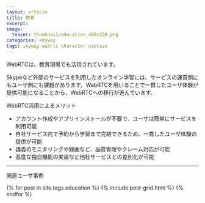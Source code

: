 ```yaml
---
layout: article
title: 教育
excerpt: 
image:
  teaser: thumbnail/education_400x250.png
categories: skyway
tags: skyway webrtc character usecase
---
```


WebRTCは、教育現場でも活用されています。

Skypeなど外部のサービスを利用したオンライン学習には、サービスの運営側にもユーザ側にも課題があります。WebRTCを用いることで一貫したユーザ体験が提供可能になることから、WebRTCへの移行が進んでいます。

WebRTC活用によるメリット

- アカウント作成やアプリインストールが不要で、ユーザは簡単にサービスを利用可能
- 自社サービス内で予約から学習まで完結できるため、一貫したユーザ体験の提供が可能
- 講義のモニタリングや録画など、品質管理やクレーム対応が可能
- 高度な独自機能の実装など他社サービスとの差別化が可能



<hr>

関連ユーザ事例

<div class="tiles">
{% for post in site.tags.education %}
  {% include post-grid.html %}
{% endfor %}
</div><!-- /.tiles -->